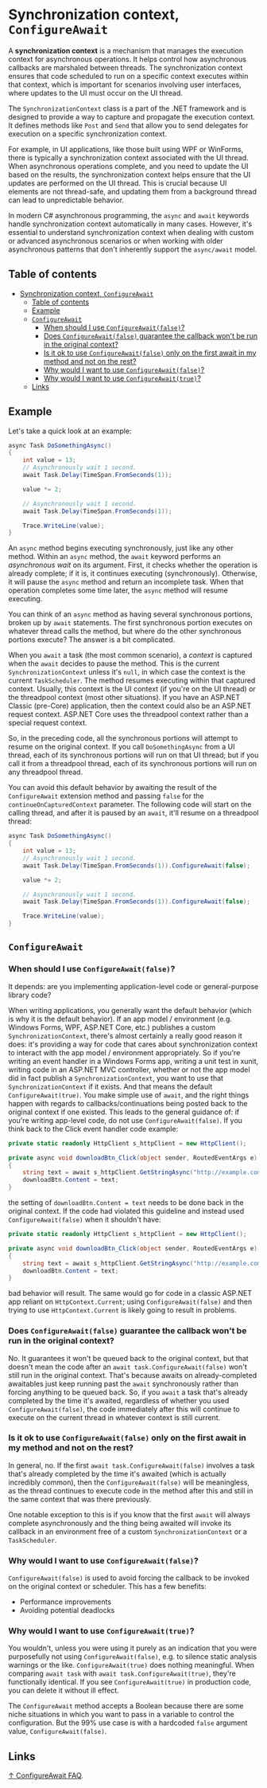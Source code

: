 # Synchronization context, `ConfigureAwait`

A **synchronization context** is a mechanism that manages the execution context for asynchronous operations. It helps control how asynchronous callbacks are marshaled between threads. The synchronization context ensures that code scheduled to run on a specific context executes within that context, which is important for scenarios involving user interfaces, where updates to the UI must occur on the UI thread.

The `SynchronizationContext` class is a part of the .NET framework and is designed to provide a way to capture and propagate the execution context. It defines methods like `Post` and `Send` that allow you to send delegates for execution on a specific synchronization context.

For example, in UI applications, like those built using WPF or WinForms, there is typically a synchronization context associated with the UI thread. When asynchronous operations complete, and you need to update the UI based on the results, the synchronization context helps ensure that the UI updates are performed on the UI thread. This is crucial because UI elements are not thread-safe, and updating them from a background thread can lead to unpredictable behavior.

In modern C# asynchronous programming, the `async` and `await` keywords handle synchronization context automatically in many cases. However, it's essential to understand synchronization context when dealing with custom or advanced asynchronous scenarios or when working with older asynchronous patterns that don't inherently support the `async/await` model.

## Table of contents

- [Synchronization context, `ConfigureAwait`](#synchronization-context-configureawait)
  - [Table of contents](#table-of-contents)
  - [Example](#example)
  - [`ConfigureAwait`](#configureawait)
    - [When should I use `ConfigureAwait(false)`?](#when-should-i-use-configureawaitfalse)
    - [Does `ConfigureAwait(false)` guarantee the callback won't be run in the original context?](#does-configureawaitfalse-guarantee-the-callback-wont-be-run-in-the-original-context)
    - [Is it ok to use `ConfigureAwait(false)` only on the first await in my method and not on the rest?](#is-it-ok-to-use-configureawaitfalse-only-on-the-first-await-in-my-method-and-not-on-the-rest)
    - [Why would I want to use `ConfigureAwait(false)`?](#why-would-i-want-to-use-configureawaitfalse)
    - [Why would I want to use `ConfigureAwait(true)`?](#why-would-i-want-to-use-configureawaittrue)
  - [Links](#links)

## Example

Let's take a quick look at an example:

```csharp
async Task DoSomethingAsync()
{
    int value = 13;
    // Asynchronously wait 1 second.
    await Task.Delay(TimeSpan.FromSeconds(1));

    value *= 2;

    // Asynchronously wait 1 second.
    await Task.Delay(TimeSpan.FromSeconds(1));

    Trace.WriteLine(value);
}
```

An `async` method begins executing synchronously, just like any other method. Within an `async` method, the `await` keyword performs an _asynchronous wait_ on its argument. First, it checks whether the operation is already complete; if it is, it continues executing (synchronously). Otherwise, it will pause the `async` method and return an incomplete task. When that operation completes some time later, the `async` method will resume executing.

You can think of an `async` method as having several synchronous portions, broken up by `await` statements. The first synchronous portion executes on whatever thread calls the method, but where do the other synchronous portions execute? The answer is a bit complicated.

When you `await` a task (the most common scenario), a _context_ is captured when the `await` decides to pause the method. This is the current `SynchronizationContext` unless it's `null`, in which case the context is the current `TaskScheduler`. The method resumes executing within that captured context. Usually, this context is the UI context (if you're on the UI thread) or the threadpool context (most other situations). If you have an ASP.NET Classic (pre-Core) application, then the context could also be an ASP.NET request context. ASP.NET Core uses the threadpool context rather than a special request context.

So, in the preceding code, all the synchronous portions will attempt to resume on the original context. If you call `DoSomethingAsync` from a UI thread, each of its synchronous portions will run on that UI thread; but if you call it from a threadpool thread, each of its synchronous portions will run on any threadpool thread.

You can avoid this default behavior by awaiting the result of the `ConfigureAwait` extension method and passing `false` for the `continueOnCapturedContext` parameter. The following code will start on the calling thread, and after it is paused by an `await`, it'll resume on a threadpool thread:

```csharp
async Task DoSomethingAsync()
{
    int value = 13;
    // Asynchronously wait 1 second.
    await Task.Delay(TimeSpan.FromSeconds(1)).ConfigureAwait(false);

    value *= 2;

    // Asynchronously wait 1 second.
    await Task.Delay(TimeSpan.FromSeconds(1)).ConfigureAwait(false);

    Trace.WriteLine(value);
}
```

## `ConfigureAwait`

### When should I use `ConfigureAwait(false)`?

It depends: are you implementing application-level code or general-purpose library code?

When writing applications, you generally want the default behavior (which is why it is the default behavior). If an app model / environment (e.g. Windows Forms, WPF, ASP.NET Core, etc.) publishes a custom `SynchronizationContext`, there's almost certainly a really good reason it does: it's providing a way for code that cares about synchronization context to interact with the app model / environment appropriately. So if you're writing an event handler in a Windows Forms app, writing a unit test in xunit, writing code in an ASP.NET MVC controller, whether or not the app model did in fact publish a `SynchronizationContext`, you want to use that `SynchronizationContext` if it exists. And that means the default `ConfigureAwait(true)`. You make simple use of `await`, and the right things happen with regards to callbacks/continuations being posted back to the original context if one existed. This leads to the general guidance of: if you're writing app-level code, do not use `ConfigureAwait(false)`. If you think back to the Click event handler code example:

```csharp
private static readonly HttpClient s_httpClient = new HttpClient();

private async void downloadBtn_Click(object sender, RoutedEventArgs e)
{
    string text = await s_httpClient.GetStringAsync("http://example.com/currenttime");
    downloadBtn.Content = text;
}
```

the setting of `downloadBtn.Content = text` needs to be done back in the original context. If the code had violated this guideline and instead used `ConfigureAwait(false)` when it shouldn't have:

```csharp
private static readonly HttpClient s_httpClient = new HttpClient();

private async void downloadBtn_Click(object sender, RoutedEventArgs e)
{
    string text = await s_httpClient.GetStringAsync("http://example.com/currenttime").ConfigureAwait(false); // bug
    downloadBtn.Content = text;
}
```

bad behavior will result. The same would go for code in a classic ASP.NET app reliant on `HttpContext.Current`; using `ConfigureAwait(false)` and then trying to use `HttpContext.Current` is likely going to result in problems.

### Does `ConfigureAwait(false)` guarantee the callback won't be run in the original context?

No. It guarantees it won't be queued back to the original context, but that doesn't mean the code after an `await task.ConfigureAwait(false)` won't still run in the original context. That's because awaits on already-completed awaitables just keep running past the `await` synchronously rather than forcing anything to be queued back. So, if you `await` a task that's already completed by the time it's awaited, regardless of whether you used `ConfigureAwait(false)`, the code immediately after this will continue to execute on the current thread in whatever context is still current.

### Is it ok to use `ConfigureAwait(false)` only on the first await in my method and not on the rest?

In general, no. If the first `await task.ConfigureAwait(false)` involves a task that's already completed by the time it's awaited (which is actually incredibly common), then the `ConfigureAwait(false)` will be meaningless, as the thread continues to execute code in the method after this and still in the same context that was there previously.

One notable exception to this is if you know that the first `await` will always complete asynchronously and the thing being awaited will invoke its callback in an environment free of a custom `SynchronizationContext` or a `TaskScheduler`.

### Why would I want to use `ConfigureAwait(false)`?

`ConfigureAwait(false)` is used to avoid forcing the callback to be invoked on the original context or scheduler. This has a few benefits:

- Performance improvements
- Avoiding potential deadlocks

### Why would I want to use `ConfigureAwait(true)`?

You wouldn't, unless you were using it purely as an indication that you were purposefully not using `ConfigureAwait(false)`, e.g. to silence static analysis warnings or the like. `ConfigureAwait(true)` does nothing meaningful. When comparing `await task` with `await task.ConfigureAwait(true)`, they're functionally identical. If you see `ConfigureAwait(true)` in production code, you can delete it without ill effect.

The `ConfigureAwait` method accepts a Boolean because there are some niche situations in which you want to pass in a variable to control the configuration. But the 99% use case is with a hardcoded `false` argument value, `ConfigureAwait(false)`.

## Links

[↑ ConfigureAwait FAQ](https://devblogs.microsoft.com/dotnet/configureawait-faq/).
